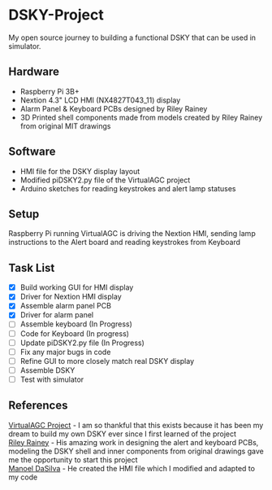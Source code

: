 # DSKY-Project
My open source journey to building a functional DSKY that can be used in simulator. 
 
## Hardware
 - Raspberry Pi 3B+
 - Nextion 4.3" LCD HMI (NX4827T043_11) display
 - Alarm Panel & Keyboard PCBs designed by Riley Rainey
 - 3D Printed shell components made from models created by Riley Rainey from original MIT drawings
 
## Software
 - HMI file for the DSKY display layout
 - Modified piDSKY2.py file of the VirtualAGC project
 - Arduino sketches for reading keystrokes and alert lamp statuses
 
## Setup
Raspberry Pi running VirtualAGC is driving the Nextion HMI, sending lamp instructions to the Alert board and reading keystrokes from Keyboard

## Task List
- [x] Build working GUI for HMI display
- [x] Driver for Nextion HMI display
- [x] Assemble alarm panel PCB
- [x] Driver for alarm panel
- [ ] Assemble keyboard (In Progress)
- [ ] Code for Keyboard (In progress)
- [ ] Update piDSKY2.py file (In Progress)
- [ ] Fix any major bugs in code
- [ ] Refine GUI to more closely match real DSKY display
- [ ] Assemble DSKY
- [ ] Test with simulator

## References
 [VirtualAGC Project](https://www.ibiblio.org/apollo/) - I am so thankful that this exists because it has been my dream to build my own DSKY ever since I first learned of the
 project\
 [Riley Rainey](https://github.com/rrainey) - His amazing work in designing the alert and keyboard PCBs, modeling the DSKY shell and inner components from original drawings gave
 me the opportunity to start this project\
 [Manoel DaSilva](https://github.com/ManoDaSilva) - He created the HMI file which I modified and adapted to my code
